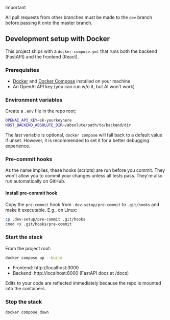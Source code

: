 > [!IMPORTANT]
> All pull requests from other branches must be made to the `dev` branch before passing it onto the master branch.

## Development setup with Docker

This project ships with a `docker-compose.yml` that runs both the backend (FastAPI) and the frontend (React).

### Prerequisites
- [Docker](https://docs.docker.com/get-docker/) and [Docker Compose](https://docs.docker.com/compose/) installed on your machine
- An OpenAI API key (you can run w/o it, but AI won't work)

### Environment variables
Create a `.env` file in the repo root:

```bash
OPENAI_API_KEY=sk-yourkeyhere
HOST_BACKEND_ABSOLUTE_DIR=/absolute/path/to/backend/dir
```

The last variable is optional, `docker compose` will fall back to a default value if unset. However, it is recommended to set it for a better debugging experience.

### Pre-commit hooks
As the name implies, these hooks (scripts) are run before you commit. They won't allow you to commit your changes unless all tests pass. They're also run automatically on GitHub.

#### Install pre-commit hook
Copy the `pre-commit` hook from `.dev-setup/pre-commit` to `.git/hooks` and make it executable. E.g., on Linux:

```bash
cp .dev-setup/pre-commit .git/hooks
cmod +x .git/hooks/pre-commit
```

### Start the stack
From the project root:

```bash
docker compose up --build
```

- Frontend: http://localhost:3000
- Backend: http://localhost:8000 (FastAPI docs at /docs)

Edits to your code are reflected immediately because the repo is mounted into the containers.

### Stop the stack

```bash
docker compose down
```

